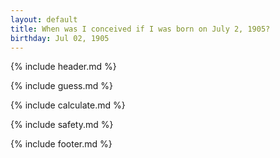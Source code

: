 ```yaml
---
layout: default
title: When was I conceived if I was born on July 2, 1905?
birthday: Jul 02, 1905
---
```


{% include header.md %}

{% include guess.md %}

{% include calculate.md %}

{% include safety.md %}

{% include footer.md %}



